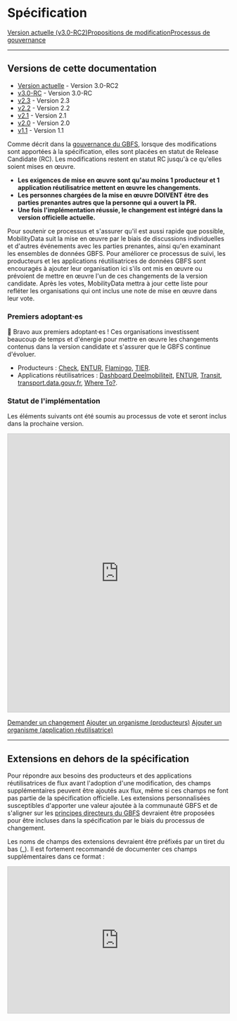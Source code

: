 # Spécification

<div class="landing-page">
   <a class="button" href="reference">Version actuelle (v3.0-RC2)</a><a class="button" href="https://github.com/MobilityData/gbfs/issues">Propositions de modification</a><a class="button" href="process">Processus de gouvernance</a>
</div>

<hr/>

## Versions de cette documentation

- [Version actuelle](reference) - Version 3.0-RC2
- [v3.0-RC](https://github.com/MobilityData/gbfs/blob/v3.0-RC/gbfs.md) - Version 3.0-RC
- [v2.3](https://github.com/MobilityData/gbfs/blob/v2.3/gbfs.md) - Version 2.3
- [v2.2](https://github.com/MobilityData/gbfs/blob/v2.2/gbfs.md) - Version 2.2
- [v2.1](https://github.com/MobilityData/gbfs/blob/v2.1/gbfs.md) - Version 2.1
- [v2.0](https://github.com/MobilityData/gbfs/blob/v2.0/gbfs.md) - Version 2.0
- [v1.1](https://github.com/MobilityData/gbfs/blob/v1.1/gbfs.md) - Version 1.1

Comme décrit dans la [gouvernance du GBFS](process), lorsque des modifications sont apportées à la spécification, elles sont placées en statut de Release Candidate (RC). Les modifications restent en statut RC jusqu'à ce qu'elles soient mises en œuvre.

- **Les exigences de mise en œuvre sont qu'au moins 1 producteur et 1 application réutilisatrice mettent en œuvre les changements.**
- **Les personnes chargées de la mise en œuvre DOIVENT être des parties prenantes autres que la personne qui a ouvert la PR.**
- **Une fois l'implémentation réussie, le changement est intégré dans la version officielle actuelle.**

Pour soutenir ce processus et s'assurer qu'il est aussi rapide que possible, MobilityData suit la mise en œuvre par le biais de discussions individuelles et d'autres événements avec les parties prenantes, ainsi qu'en examinant les ensembles de données GBFS. Pour améliorer ce processus de suivi, les producteurs et les applications réutilisatrices de données GBFS sont encouragés à ajouter leur organisation ici s'ils ont mis en œuvre ou prévoient de mettre en œuvre l'un de ces changements de la version candidate. Après les votes, MobilityData mettra à jour cette liste pour refléter les organisations qui ont inclus une note de mise en œuvre dans leur vote.

### Premiers adoptant·es

🎉 Bravo aux premiers adoptant·es ! Ces organisations investissent beaucoup de temps et d'énergie pour mettre en œuvre les changements contenus dans la version candidate et s'assurer que le GBFS continue d'évoluer.

- Producteurs : [Check](https://ridecheck.app/en), [ENTUR](https://entur.no/), [Flamingo](https://flamingoscooters.com/), [TIER](https://www.tier.app/).
- Applications réutilisatrices : [Dashboard Deelmobiliteit](https://dashboarddeelmobiliteit.nl/), [ENTUR](https://entur.no/), [Transit](https://transitapp.com/?lang=fr), [transport.data.gouv.fr](https://transport.data.gouv.fr/), [Where To?](https://www.whereto.app/).

### Statut de l'implémentation

Les éléments suivants ont été soumis au processus de vote et seront inclus dans la prochaine version.

<iframe class="airtable-embed" src="https://airtable.com/embed/appQvTu1nOy6fJwUP/shrNl0TSZGrqD3REa?backgroundColor=red&viewControls=on" frameborder="0" onmousewheel="" width="100%" height="633" style="background: transparent; border: 1px solid #ccc;"></iframe>

<a class="button no-icon" href="https://airtable.com/appQvTu1nOy6fJwUP/shraqzpVkb2PlkMnq" target="_blank">Demander un changement</a>
<a class="button no-icon" href="https://airtable.com/appQvTu1nOy6fJwUP/shrkMt5JTIiuPFlhY" target="_blank">Ajouter un organisme (producteurs)</a>
<a class="button no-icon" href="https://airtable.com/appQvTu1nOy6fJwUP/shrNEkNZ2JBWYdMmw" target="_blank">Ajouter un organisme (application réutilisatrice)</a>

<hr/>

## Extensions en dehors de la spécification

Pour répondre aux besoins des producteurs et des applications réutilisatrices de flux avant l'adoption d'une modification, des champs supplémentaires peuvent être ajoutés aux flux, même si ces champs ne font pas partie de la spécification officielle. Les extensions personnalisées susceptibles d'apporter une valeur ajoutée à la communauté GBFS et de s'aligner sur les [principes directeurs du GBFS](https://github.com/MobilityData/gbfs/blob/master/README.md#guiding-principles) devraient être proposées pour être incluses dans la spécification par le biais du processus de changement.

Les noms de champs des extensions devraient être préfixés par un tiret du bas (\_). Il est fortement recommandé de documenter ces champs supplémentaires dans ce format :

<iframe class="airtable-embed" src="https://airtable.com/embed/appLjB8xGZMERTzIr/shrPitUb0EBDGrwjN?backgroundColor=red&viewControls=on" frameborder="0" onmousewheel="" width="100%" height="333" style="background: transparent; border: 1px solid #ccc;"/>

[Ajouter votre extension personnalisée](https://airtable.com/appLjB8xGZMERTzIr/shrsxVUGzo3NhXsn6)

<hr/>

## Propositions de changement

GBFS est un projet open source développé selon un modèle de gouvernance basé sur le consensus. Les contributeurs proviennent de l'industrie de la mobilité partagée, du secteur public, de la technologie civique et d'ailleurs. Une vue d'ensemble des travaux en cours est disponible sur la [feuille de route du projet](../participate/#get-involved). Les commentaires ou les questions peuvent être adressés à la communauté en [ouvrant une question](https://github.com/MobilityData/gbfs/issues) sur le repo GBFS GitHub. Les propositions de modifications ou d'ajouts à la spécification peuvent être faites par le biais de [demandes de modification (pull requests)](https://github.com/MobilityData/gbfs/pulls).

**[Voir les propositions de changement](https://github.com/MobilityData/gbfs/issues)**

<hr/>

## Processus de gouvernance

GBFS est un projet open source développé selon un modèle de gouvernance basé sur le consensus. Les contributeurs proviennent de l'industrie de la mobilité partagée, du secteur public, de la technologie civique et d'ailleurs. Tout le monde peut proposer un changement à la spécification en ouvrant une demande sur le dépôt GBFS GitHub.

**[Voir le processus de gouvernance](process)**
